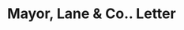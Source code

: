 ---
doi: 10.7916/D8ZS47M4
date_other: '1904'
date_other_textual: '1904'
form: correspondence
genre:
- Letters (correspondence)
name:
- Mayor, Lane & Co.
object_in_context_url: https://biggert.cul.columbia.edu/items/view/ave_biggert_01067
subject_hierarchical_geographic:
- New York, New York, United States
subject_name:
- Mayor, Lane & Co.
title: Mayor, Lane & Co.. Letter
sort_title: Mayor, Lane & Co.. Letter
call_number: ave_biggert_01067
coordinates:
- 40.71277777777778,-74.00583333333333
pid: ave_biggert_01067
identifiers: ave_biggert_01067
thumbnail: https://derivativo-2.library.columbia.edu/iiif/2/ldpd:344281/full/!256,256/0/native.jpg
permalink: /biggert/ave_biggert_01067/
layout: iiif-image-page
---